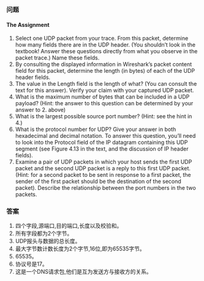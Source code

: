 ### 问题
#### The Assignment
1. Select one UDP packet from your trace. From this packet, determine how many fields there are in the UDP header. (You shouldn’t look in the textbook! Answer these questions directly from what you observe in the packet trace.) Name these fields.
2. By consulting the displayed information in Wireshark’s packet content field for this packet, determine the length (in bytes) of each of the UDP header fields.
3. The value in the Length field is the length of what? (You can consult the text for this answer). Verify your claim with your captured UDP packet.
4. What is the maximum number of bytes that can be included in a UDP payload? (Hint: the answer to this question can be determined by your answer to 2. above)
5. What is the largest possible source port number? (Hint: see the hint in 4.)
6. What is the protocol number for UDP? Give your answer in both hexadecimal and decimal notation. To answer this question, you’ll need to look into the Protocol field of the IP datagram containing this UDP segment (see Figure 4.13 in the text, and the discussion of IP header fields).
7. Examine a pair of UDP packets in which your host sends the first UDP packet and the second UDP packet is a reply to this first UDP packet. (Hint: for a second packet to be sent in response to a first packet, the sender of the first packet should be the destination of the second packet). Describe the relationship between the port numbers in the two packets.

### 答案
1. 四个字段,源端口,目的端口,长度以及校验和。
2. 所有字段都为2个字节。
3. UDP报头与数据的总长度。
4. 最大字节数计数长度为2个字节,16位,即为65535字节。
5. 65535。
6. 协议号是17。
7. 这是一个DNS请求包,他们是互为发送方与接收方的关系。